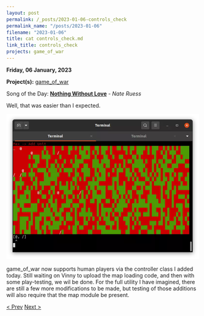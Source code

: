 ```yaml
---
layout: post
permalink: /_posts/2023-01-06-controls_check
permalink_name: "/posts/2023-01-06"
filename: "2023-01-06"
title: cat controls_check.md
link_title: controls_check
projects: game_of_war
---
```

**Friday, 06 January, 2023**

**Project(s):** [game_of_war](/projects/game_of_war)

Song of the Day: [**Nothing Without Love**](https://youtu.be/ssVvkfcL9HI) - *Nate Ruess*

Well, that was easier than I expected.

![Map](/assets/images/human_controller.webp)

game_of_war now supports human players via the controller class I added today. Still waiting on Vinny to upload the map loading code, and then with some play-testing, we wil be done. For the full utility I have imagined, there are still a few more modifications to be made, but testing of those additions will also require that the map module be present.

[< Prev](/_posts/2023-01-05-validating_states)    [Next >](/all_caught_up)
